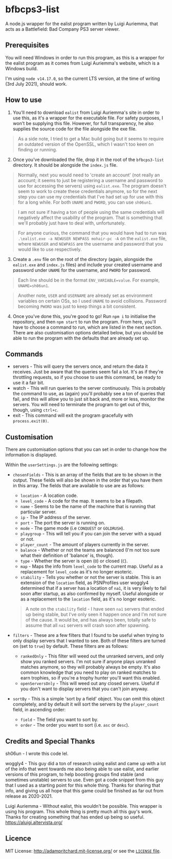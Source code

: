 # bfbcps3-list

A node.js wrapper for the ealist program written by Luigi Auriemma, that acts as a Battlefield: Bad Company PS3 server viewer.

## Prerequisites

You will need Windows in order to run this program, as this is a wrapper for the ealist program as it comes from Luigi Auriemma's website, which is a Windows build.

I'm using `node v14.17.0`, so the current LTS version, at the time of writing (3rd July 2021), should work.

## How to use

1. You'll need to download `ealist` from Luigi Auriemma's site in order to use this, as it's a wrapper for the executable file. For safety purposes, I won't be supplying this file. However, for full transparency, he also supplies the source code for the file alongside the exe file.

> As a side note, I tried to get a Mac build going but it seems to require an outdated version of the OpenSSL, which I wasn't too keen on finding or running.

2. Once you've downloaded the file, drop it in the root of the `bfbcps3-list` directory. It should be alongside the `index.js` file.

> Normally, next you would need to 'create an account' (not really an account; it seems to just be registering a username and password to use for accessing the servers) using `ealist.exe`. The program doesn't seem to work to create these credentials anymore, so for the next step you can use my credentials that I've had set up for use with this for a long while. For both `UNAME` and `PWORD`, you can use `sh06un1`.

> I am not sure if having a ton of people using the same credentials will negatively affect the usability of the program. That is something that we'll probably just have to deal with, unfortunately.

> For anyone curious, the command that you would have had to run was `.\ealist.exe -a NEWUSER NEWPASS mohair-pc -A` on the `ealist.exe` file, where `NEWUSER` and `NEWPASS` are the username and password that you would like to use respectively.

3. Create a `.env` file on the root of the directory (again, alongside the `ealist.exe` and `index.js` files) and include your created username and password under `UNAME` for the username, and `PWORD` for password.

> Each line should be in the format `ENV_VARIABLE=value`. For example, `UNAME=sh06un1`.

> Another note, `USER` and `USERNAME` are already set as environment variables on certain OSs, so I used `UNAME` to avoid collisions. Password becoming `PWORD` was just to keep things a bit consistent.

4. Once you've done this, you're good to go! Run `npm i` to initialise the repository, and then `npm start` to run the program. From here, you'll have to choose a command to run, which are listed in the next section. There are also customisation options detailed below, but you should be able to run the program with the defaults that are already set up.

## Commands

- servers - This will query the servers once, and return the data it receives. Just be aware that the queries seem fail a lot. It's as if they're throttling requests, so if you choose to use this command, be ready to use it a fair bit.
- watch - This will run queries to the server continuously. This is probably the command to use, as (again) you'll probably see a ton of queries that fail, and this will allow you to just sit back and, more or less, monitor the servers. You will need to terminate the program to get out of this, though, using `ctrl+c`.
- exit - This command will exit the program gracefully with `process.exit(0)`.

## Customisation

There are customisation options that you can set in order to change how the information is displayed.

Within the `userSettings.js` are the following settings:

- `chosenFields` - This is an array of the fields that are to be shown in the output. These fields will also be shown in the order that you have them in this array. The fields that are available to use are as follows:
  - `location` - A location code.
  - `level_code` - A code for the map. It seems to be a filepath.
  - `name` - Seems to be the name of the machine that is running that particular server.
  - `ip` - The IP address of the server.
  - `port` - The port the server is running on.
  - `mode` - The game mode (i.e `CONQUEST` or `GOLDRUSH`).
  - `playgroup` - This will tell you if you can join the server with a squad or not.
  - `player_count` - The amount of players currently in the server.
  - `balance` - Whether or not the teams are balanced (I'm not too sure what their definition of 'balance' is, though).
  - `type` - Whether the server is open (`O`) or closed (`C`).
  - `map` - Maps the info from `level_code` to the current map. Useful as a replacement for `level_code` as it's no longer esoteric.
  - `stability` - Tells you whether or not the server is stable. This is an extension of the `location` field, as PSNProfiles user woggly4 determined that if a server has a location of `na1`, it is very likely to fail soon after startup, as also confirmed by myself. Useful alongside or as a replacement to the `location` field, as it's no longer esoteric.

  > A note on the `stability` field - I have seen `na1` servers that ended up being stable, but I've only seen it happen once and I'm not sure of the cause. It would be, and has always been, totally safe to assume that all `na1` servers will crash soon after spawning.

- `filters` - These are a few filters that I found to be useful when trying to only display servers that I wanted to see. Both of these filters are turned on (set to `true`) by default. These filters are as follows:

  - `rankedOnly` - This filter will weed out the unranked servers, and only show you ranked servers. I'm not sure if anyone plays unranked matches anymore, so they will probably always be empty. It's also common knowledge that you need to play on ranked matches to earn trophies, so if you're a trophy hunter you'll want this enabled.
  - `openServersOnly` - This will weed out any closed servers. Useful if you don't want to display servers that you can't join anyway.

- `sortBy` - This is a simple 'sort by a field' object. You can omit this object completely, and by default it will sort the servers by the `player_count` field, in ascending order:
  - `field` - The field you want to sort by.
  - `order` - The order you want to sort (i.e. `asc` or `desc`).

## Credits and Special Thanks

sh06un - I wrote this code lel.

woggly4 - This guy did a ton of research using ealist and came up with a lot of the info that went towards me also being able to use ealist, and earlier versions of this program, to help boosting groups find stable (and sometimes unstable) servers to use. Even got a code snippet from this guy that I used as a starting point for this whole thing. Thanks for sharing that info, and giving us all hope that this game could be finished as far out from release as 2020-2021.

Luigi Auriemma - Without ealist, this wouldn't be possible. This wrapper is using his program. This whole thing is pretty much all this guy's work. Thanks for creating something that has ended up being so useful. https://aluigi.altervista.org/

## Licence

MIT License: http://adampritchard.mit-license.org/ or see the [`LICENSE` file](https://github.com/sh06un/bfbcps3-list/blob/master/LICENSE).
